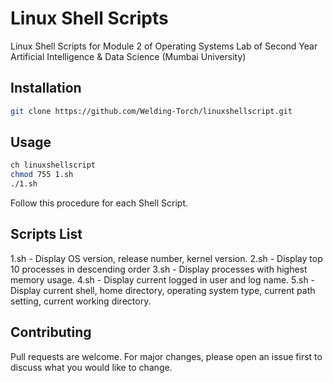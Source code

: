 # Linux Shell Scripts

Linux Shell Scripts for Module 2 of Operating Systems Lab of Second Year Artificial Intelligence & Data Science (Mumbai University)

## Installation
```bash
git clone https://github.com/Welding-Torch/linuxshellscript.git
```

## Usage

```bash
ch linuxshellscript
chmod 755 1.sh 
./1.sh
```

Follow this procedure for each Shell Script.

## Scripts List

1.sh - Display OS version, release number, kernel version.
2.sh - Display top 10 processes in descending order
3.sh - Display processes with highest memory usage.
4.sh - Display current logged in user and log name.
5.sh - Display current shell, home directory, operating system type, current path setting, current working directory.
 
## Contributing

Pull requests are welcome. For major changes, please open an issue first
to discuss what you would like to change.
